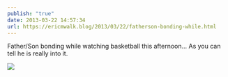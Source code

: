 ```yaml
---
publish: "true"
date: 2013-03-22 14:57:34
url: https://ericmwalk.blog/2013/03/22/fatherson-bonding-while.html
---
```


Father/Son bonding while watching basketball this afternoon... As you can tell he is really into it.

![](https://ericmwalk.blog/uploads/2022/37079e4f0f.jpg)